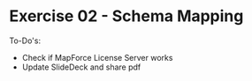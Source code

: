 # Exercise 02 - Schema Mapping

To-Do's: 
- Check if MapForce License Server works
- Update SlideDeck and share pdf
